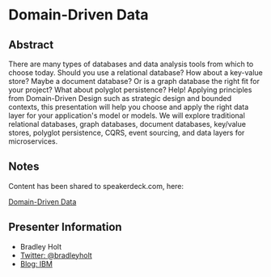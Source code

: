 # Domain-Driven Data

## Abstract

There are many types of databases and data analysis tools from which to choose today. Should you use a relational database? How about a key-value store? Maybe a document database? Or is a graph database the right fit for your project? What about polyglot persistence? Help! Applying principles from Domain-Driven Design such as strategic design and bounded contexts, this presentation will help you choose and apply the right data layer for your application's model or models. We will explore traditional relational databases, graph databases, document databases, key/value stores, polyglot persistence, CQRS, event sourcing, and data layers for microservices.

## Notes

Content has been shared to speakerdeck.com, here:

[Domain-Driven Data](https://speakerdeck.com/bradleyholt/domain-driven-data-at-clouddevelop "External content share provided by Bradley Holt")

## Presenter Information

* Bradley Holt
* [Twitter: @bradleyholt](https://twitter.com/bradleyholt)
* [Blog: IBM](https://ibm.biz/bradley-holt)
